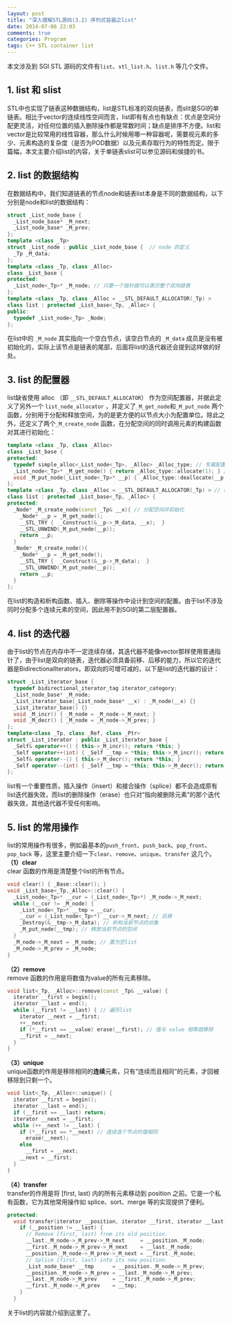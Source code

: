 ```yaml
---
layout: post
title: "深入理解STL源码(3.2) 序列式容器之list"
date: 2014-07-06 22:03
comments: true
categories: Program
tags: C++ STL container list
---
```

本文涉及到 SGI STL 源码的文件有`list`、`stl_list.h`、`list.h` 等几个文件。  

## 1. list 和 slist  
STL中也实现了链表这种数据结构，list是STL标准的双向链表，而slit是SGI的单链表。相比于vector的连续线性空间而言，list即有有点也有缺点：优点是空间分配更灵活，对任何位置的插入删除操作都是常数时间；缺点是排序不方便。list和vector是比较常用的线性容器，那么什么时候用哪一种容器呢，需要视元素的多少、元素构造的复杂度（是否为POD数据）以及元素存取行为的特性而定。限于篇幅，本文主要介绍list的内容，关于单链表slist可以参见源码和侯捷的书。  
## 2. list 的数据结构  
在数据结构中，我们知道链表的节点node和链表list本身是不同的数据结构，以下分别是node和list的数据结构：  
``` cpp
struct _List_node_base {
  _List_node_base* _M_next;
  _List_node_base* _M_prev;
};
template <class _Tp>
struct _List_node : public _List_node_base {  // node 的定义
  _Tp _M_data;
};
template <class _Tp, class _Alloc>
class _List_base {
protected:
  _List_node<_Tp>* _M_node; // 只要一个指针就可以表示整个双向链表
};
template <class _Tp, class _Alloc = __STL_DEFAULT_ALLOCATOR(_Tp) >
class list : protected _List_base<_Tp, _Alloc> {
public:
  typedef _List_node<_Tp> _Node;
};
```
<!-- more -->
在list中的 `_M_node` 其实指向一个空白节点，该空白节点的 `_M_data` 成员是没有被初始化的，实际上该节点是链表的尾部，后面将list的迭代器还会提到这样做的好处。  
## 3. list 的配置器  
list缺省使用 alloc （即 `__STL_DEFAULT_ALLOCATOR`） 作为空间配置器，并据此定义了另外一个 `list_node_allocator` ，并定义了`_M_get_node`和`_M_put_node`  两个函数，分别用于分配和释放空间，为的是更方便的以节点大小为配置单位。除此之外，还定义了两个`_M_create_node` 函数，在分配空间的同时调用元素的构建函数对其进行初始化：  
``` cpp
template <class _Tp, class _Alloc> 
class _List_base {
protected:
  typedef simple_alloc<_List_node<_Tp>, _Alloc> _Alloc_type; // 专属配置器，每次配置一个节点
  _List_node<_Tp>* _M_get_node() { return _Alloc_type::allocate(1); } // 分配一个节点
  void _M_put_node(_List_node<_Tp>* __p) { _Alloc_type::deallocate(__p, 1); }  // 释放一个节点
};
template <class _Tp, class _Alloc = __STL_DEFAULT_ALLOCATOR(_Tp) > // 缺省使用 __STL_DEFAULT_ALLOCATOR 配置器
class list : protected _List_base<_Tp, _Alloc> { 
protected:
  _Node* _M_create_node(const _Tp& __x){ // 分配空间并初始化
    _Node* __p = _M_get_node();
    __STL_TRY {  _Construct(&__p->_M_data, __x);  }
    __STL_UNWIND(_M_put_node(__p));
    return __p;
  }
  _Node* _M_create_node(){
    _Node* __p = _M_get_node();
    __STL_TRY {  _Construct(&__p->_M_data);  }
    __STL_UNWIND(_M_put_node(__p));
    return __p;
  }
};
```
在list的构造和析构函数、插入、删除等操作中设计到空间的配置。由于list不涉及同时分配多个连续元素的空间，因此用不到SGI的第二层配置器。  
## 4. list 的迭代器  
由于list的节点在内存中不一定连续存储，其迭代器不能像vector那样使用普通指针了，由于list是双向的链表，迭代器必须具备前移、后移的能力，所以它的迭代器是BidirectionalIterators，即双向的可增可减的，以下是list的迭代器的设计：  
``` cpp
struct _List_iterator_base {
  typedef bidirectional_iterator_tag iterator_category;
  _List_node_base* _M_node;
  _List_iterator_base(_List_node_base* __x) : _M_node(__x) {}
  _List_iterator_base() {}
  void _M_incr() { _M_node = _M_node->_M_next; }
  void _M_decr() { _M_node = _M_node->_M_prev; }
};
template<class _Tp, class _Ref, class _Ptr>
struct _List_iterator : public _List_iterator_base {
  _Self& operator++() { this->_M_incr(); return *this; }
  _Self operator++(int) { _Self __tmp = *this; this->_M_incr(); return __tmp; }
  _Self& operator--() { this->_M_decr(); return *this; }
  _Self operator--(int) { _Self __tmp = *this; this->_M_decr(); return __tmp; }
};
```
list有一个重要性质，插入操作（insert）和接合操作（splice）都不会造成原有list迭代器失效，而list的删除操作（erase）也只对“指向被删除元素”的那个迭代器失效，其他迭代器不受任何影响。  
## 5. list 的常用操作  
list的常用操作有很多，例如最基本的`push_front`、`push_back`、`pop_front`、`pop_back` 等，这里主要介绍一下`clear`、`remove`、`unique`、`transfer` 这几个。  
**（1）clear**  
clear 函数的作用是清楚整个list的所有节点。  
``` cpp
void clear() { _Base::clear(); }
void _List_base<_Tp,_Alloc>::clear() {
  _List_node<_Tp>* __cur = (_List_node<_Tp>*) _M_node->_M_next;
  while (__cur != _M_node) {
    _List_node<_Tp>* __tmp = __cur;
    __cur = (_List_node<_Tp>*) __cur->_M_next; // 后移
    _Destroy(&__tmp->_M_data); // 析构当前节点的对象
    _M_put_node(__tmp); // 释放当前节点的空间
  }
  _M_node->_M_next = _M_node; // 置为空list
  _M_node->_M_prev = _M_node;
}
```
**（2）remove**  
remove 函数的作用是将数值为value的所有元素移除。  
``` cpp
void list<_Tp, _Alloc>::remove(const _Tp& __value) {
  iterator __first = begin();
  iterator __last = end();
  while (__first != __last) { // 遍历list
    iterator __next = __first;
    ++__next;
    if (*__first == __value) erase(__first); // 值与 value 相等就移除
    __first = __next;
  }
}
```
**（3）unique**  
unique函数的作用是移除相同的**连续**元素，只有“连续而且相同”的元素，才回被移除到只剩一个。  
``` cpp
void list<_Tp, _Alloc>::unique() {
  iterator __first = begin();
  iterator __last = end();
  if (__first == __last) return;
  iterator __next = __first;
  while (++__next != __last) {
    if (*__first == *__next) // 连续连个节点的值相同
      erase(__next);
    else
      __first = __next;
    __next = __first;
  }
}
```
**（4）transfer**  
transfer的作用是将 [first, last) 内的所有元素移动到 position 之前。它是一个私有函数，它为其他常用操作如 splice、sort、merge 等的实现提供了便利。  
``` cpp
protected:
  void transfer(iterator __position, iterator __first, iterator __last) {
    if (__position != __last) {
      // Remove [first, last) from its old position.
      __last._M_node->_M_prev->_M_next     = __position._M_node;
      __first._M_node->_M_prev->_M_next    = __last._M_node;
      __position._M_node->_M_prev->_M_next = __first._M_node; 
      // Splice [first, last) into its new position.
      _List_node_base* __tmp      = __position._M_node->_M_prev;
      __position._M_node->_M_prev = __last._M_node->_M_prev;
      __last._M_node->_M_prev     = __first._M_node->_M_prev; 
      __first._M_node->_M_prev    = __tmp;
    }
  }
```
关于list的内容就介绍到这里了。
